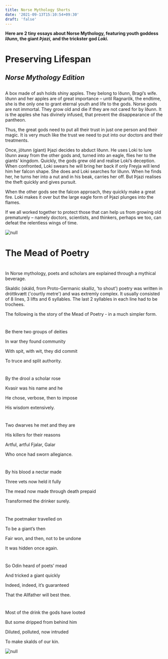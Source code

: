 ```yaml
---
title: Norse Mythology Shorts
date: '2021-09-13T15:10:54+09:30'
draft: 'false'
---
```

**Here are 2 tiny essays about Norse Mythology, featuring youth goddess _Iðunn_, the giant _Þjazi,_ and the trickster god _Loki._**

# Preserving Lifespan

## _Norse Mythology Edition_

## 

A box made of ash holds shiny apples. They belong to Iðunn, Bragi’s wife. Iðunn and her apples are of great importance – until Ragnarök, the endtime, she is the only one to grant eternal youth and life to the gods. Norse gods are not immortal. They grow old and die if they are not cared for by Iðunn. It is the apples she has divinely infused, that prevent the disappearance of the pantheon.

Thus, the great gods need to put all their trust in just one person and their magic. It is very much like the trust we need to put into our doctors and their treatments. 

Once, jötunn (giant) Þjazi decides to abduct Iðunn. He uses Loki to lure Iðunn away from the other gods and, turned into an eagle, flies her to the giants' kingdom. Quickly, the gods grew old and realise Loki’s deception. When confronted, Loki swears he will bring her back if only Freyja will lend him her falcon shape. She does and Loki searches for Iðunn. When he finds her, he turns her into a nut and in his beak, carries her off. But Þjazi realises the theft quickly and gives pursuit. 

When the other gods see the falcon approach, they quickly make a great fire. Loki makes it over but the large eagle form of Þjazi plunges into the flames.

If we all worked together to protect those that can help us from growing old prematurely – namely doctors, scientists, and thinkers, perhaps we too, can defeat the relentless wings of time.

![null](/images/uploads/standard_compressed_he_flapped_away_with_her__magic_apples_and_all_by_elmer_boyd_smith.jpg)

# The Mead of Poetry

# 

In Norse mythology, poets and scholars are explained through a mythical beverage. 

Skaldic (skáld, from Proto-Germanic skalliz, 'to shout') poetry was written in dróttkvætt ('courtly metre') and was extremly complex. It usually consisted of 8 lines, 3 lifts and 6 syllables. The last 2 syllables in each line had to be trochees.

The following is the story of the Mead of Poetry - in a much simpler form.

# 

Be there two groups of deities

In war they found community

With spit, with wit, they did commit

To truce and split authority.  

# 

By the drool a scholar rose

Kvasir was his name and he

He chose, verbose, then to impose

His wisdom extensively.

# 

Two dwarves he met and they are

His killers for their reasons

Artful, artful Fjalar, Galar

Who once had sworn allegiance.

# 

By his blood a nectar made

Three vets now held it fully

The mead now made through death prepaid

Transformed the drinker surely.

# 

The poetmaker travelled on

To be a giant’s then

Fair won, and then, not to be undone

It was hidden once again.

# 

So Odin heard of poets’ mead

And tricked a giant quickly

Indeed, indeed, it’s guaranteed

That the Allfather will best thee.

# 

Most of the drink the gods have looted

But some dripped from behind him

Diluted, polluted, now intruded

To make skalds of our kin.

![null](/images/uploads/olav_den_helliges_saga_-_skalden_berse_-_c._krogh.jpg)
